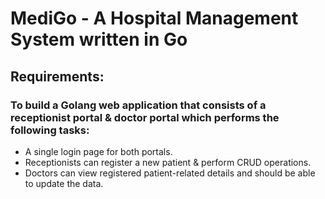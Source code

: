 # MediGo - A Hospital Management System written in Go

## Requirements:

### To build a Golang web application that consists of a receptionist portal & doctor portal which performs the following tasks:

- A single login page for both portals.
- Receptionists can register a new patient & perform CRUD operations.
- Doctors can view registered patient-related details and should be able to update the data.
